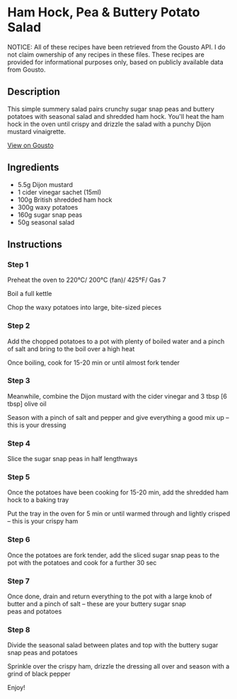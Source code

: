 # Ham Hock, Pea & Buttery Potato Salad

NOTICE: All of these recipes have been retrieved from the Gousto API. I do not claim ownership of any recipes in these files. These recipes are provided for informational purposes only, based on publicly available data from Gousto.

## Description

This simple summery salad pairs crunchy sugar snap peas and buttery potatoes with seasonal salad and shredded ham hock. You'll heat the ham hock in the oven until crispy and drizzle the salad with a punchy Dijon mustard vinaigrette.

[View on Gousto](https://www.gousto.co.uk/recipes/cookbook/ham-hock-pea-buttery-potato-salad)

## Ingredients

- 5.5g Dijon mustard
- 1 cider vinegar sachet (15ml)
- 100g British shredded ham hock
- 300g waxy potatoes
- 160g sugar snap peas
- 50g seasonal salad

## Instructions


### Step 1

Preheat the oven to 220°C/ 200°C (fan)/ 425°F/ Gas 7


Boil a full kettle


Chop the waxy potatoes into large, bite-sized pieces


### Step 2

Add the chopped potatoes to a pot with plenty of boiled water and a pinch of salt and bring to the boil over a high heat


Once boiling, cook for 15-20 min or until almost fork tender


### Step 3

Meanwhile, combine the Dijon mustard with the cider vinegar and 3 tbsp <span class="text-danger">[6 tbsp]</span> olive oil


Season with a pinch of salt and pepper and give everything a good mix up – this is your dressing


### Step 4

Slice the sugar snap peas in half lengthways


### Step 5

Once the potatoes have been cooking for 15-20 min, add the shredded ham hock to a baking tray 


Put the tray in the oven for 5 min or until warmed through and lightly crisped – this is your crispy ham


### Step 6

<span class="text-highlight">Once the potatoes are fork tender, add the sliced sugar snap peas to the pot with the potatoes and cook for a further 30 sec</span>


### Step 7

<span class="text-highlight">Once</span> done, drain and return<span class="text-highlight"> everything</span> to the pot with a large knob of butter and a pinch of salt <span class="text-highlight">– these are your buttery sugar snap peas and potatoes</span>

### Step 8

Divide the seasonal salad between plates and top with the<span class="text-highlight"> buttery sugar snap</span> peas and potatoes


Sprinkle over the crispy ham, drizzle the dressing all over and season with a grind of black pepper


Enjoy!

